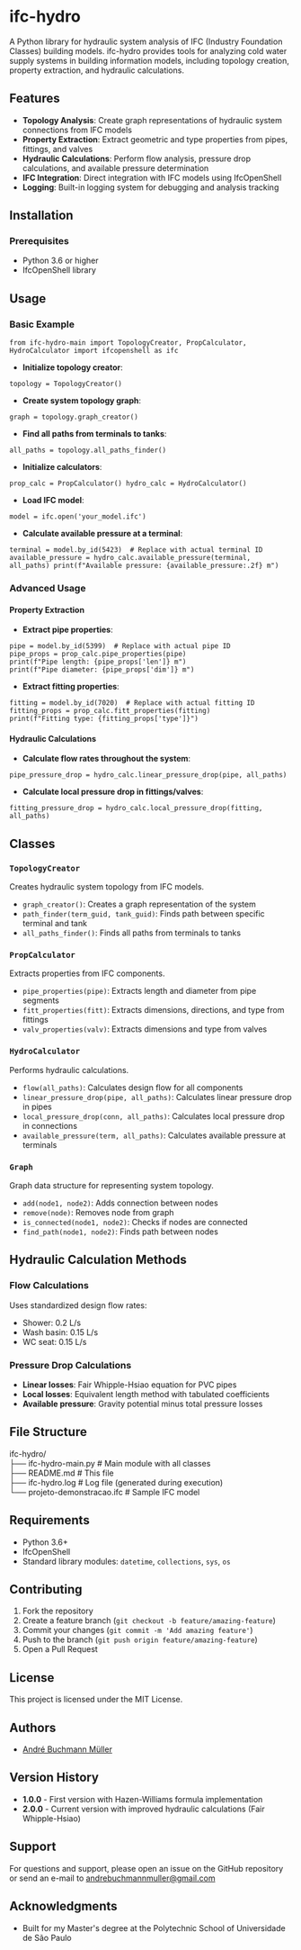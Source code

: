 # ifc-hydro

A Python library for hydraulic system analysis of IFC (Industry Foundation Classes) building models. ifc-hydro provides tools for analyzing cold water supply systems in building information models, including topology creation, property extraction, and hydraulic calculations.

## Features

- **Topology Analysis**: Create graph representations of hydraulic system connections from IFC models
- **Property Extraction**: Extract geometric and type properties from pipes, fittings, and valves
- **Hydraulic Calculations**: Perform flow analysis, pressure drop calculations, and available pressure determination
- **IFC Integration**: Direct integration with IFC models using IfcOpenShell
- **Logging**: Built-in logging system for debugging and analysis tracking

## Installation

### Prerequisites

- Python 3.6 or higher
- IfcOpenShell library

## Usage

### Basic Example

```
from ifc-hydro-main import TopologyCreator, PropCalculator, HydroCalculator import ifcopenshell as ifc
```

- **Initialize topology creator**:

```
topology = TopologyCreator()
```

- **Create system topology graph**:

```
graph = topology.graph_creator()
```

- **Find all paths from terminals to tanks**:

```
all_paths = topology.all_paths_finder()
```

- **Initialize calculators**:

```
prop_calc = PropCalculator() hydro_calc = HydroCalculator()
```

- **Load IFC model**:

```
model = ifc.open('your_model.ifc')
```

- **Calculate available pressure at a terminal**:

```
terminal = model.by_id(5423)  # Replace with actual terminal ID available_pressure = hydro_calc.available_pressure(terminal, all_paths) print(f"Available pressure: {available_pressure:.2f} m")
```

### Advanced Usage

#### Property Extraction

- **Extract pipe properties**:

```
pipe = model.by_id(5399)  # Replace with actual pipe ID 
pipe_props = prop_calc.pipe_properties(pipe)
print(f"Pipe length: {pipe_props['len']} m")
print(f"Pipe diameter: {pipe_props['dim']} m")
```

- **Extract fitting properties**:

```
fitting = model.by_id(7020)  # Replace with actual fitting ID
fitting_props = prop_calc.fitt_properties(fitting)
print(f"Fitting type: {fitting_props['type']}")
```

#### Hydraulic Calculations

- **Calculate flow rates throughout the system**:

```
pipe_pressure_drop = hydro_calc.linear_pressure_drop(pipe, all_paths)
```

- **Calculate local pressure drop in fittings/valves**:

```
fitting_pressure_drop = hydro_calc.local_pressure_drop(fitting, all_paths)
```

## Classes

### `TopologyCreator`
Creates hydraulic system topology from IFC models.

- `graph_creator()`: Creates a graph representation of the system
- `path_finder(term_guid, tank_guid)`: Finds path between specific terminal and tank
- `all_paths_finder()`: Finds all paths from terminals to tanks

### `PropCalculator`
Extracts properties from IFC components.

- `pipe_properties(pipe)`: Extracts length and diameter from pipe segments
- `fitt_properties(fitt)`: Extracts dimensions, directions, and type from fittings
- `valv_properties(valv)`: Extracts dimensions and type from valves

### `HydroCalculator`
Performs hydraulic calculations.

- `flow(all_paths)`: Calculates design flow for all components
- `linear_pressure_drop(pipe, all_paths)`: Calculates linear pressure drop in pipes
- `local_pressure_drop(conn, all_paths)`: Calculates local pressure drop in connections
- `available_pressure(term, all_paths)`: Calculates available pressure at terminals

### `Graph`
Graph data structure for representing system topology.

- `add(node1, node2)`: Adds connection between nodes
- `remove(node)`: Removes node from graph
- `is_connected(node1, node2)`: Checks if nodes are connected
- `find_path(node1, node2)`: Finds path between nodes

## Hydraulic Calculation Methods

### Flow Calculations
Uses standardized design flow rates:
- Shower: 0.2 L/s
- Wash basin: 0.15 L/s
- WC seat: 0.15 L/s

### Pressure Drop Calculations
- **Linear losses**: Fair Whipple-Hsiao equation for PVC pipes
- **Local losses**: Equivalent length method with tabulated coefficients
- **Available pressure**: Gravity potential minus total pressure losses

## File Structure

ifc-hydro/\
├── ifc-hydro-main.py    		# Main module with all classes\
├── README.md                		# This file\
├── ifc-hydro.log            		# Log file (generated during execution) \
└── projeto-demonstracao.ifc 	# Sample IFC model
		
## Requirements

- Python 3.6+
- IfcOpenShell
- Standard library modules: `datetime`, `collections`, `sys`, `os`

## Contributing

1. Fork the repository
2. Create a feature branch (`git checkout -b feature/amazing-feature`)
3. Commit your changes (`git commit -m 'Add amazing feature'`)
4. Push to the branch (`git push origin feature/amazing-feature`)
5. Open a Pull Request

## License

This project is licensed under the MIT License.

## Authors

- [André Buchmann Müller](https://andrebmuller.notion.site/abm-eng)

## Version History

- **1.0.0** - First version with Hazen-Williams formula implementation
- **2.0.0** - Current version with improved hydraulic calculations (Fair Whipple-Hsiao)

## Support

For questions and support, please open an issue on the GitHub repository or send an e-mail to andrebuchmannmuller@gmail.com

## Acknowledgments

- Built for my Master's degree at the Polytechnic School of Universidade de São Paulo
